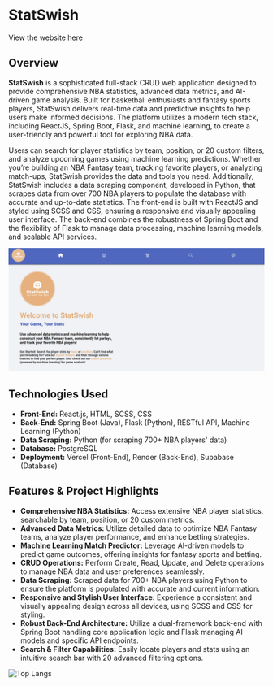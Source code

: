 # StatSwish

View the website [here](https://statswish.vercel.app/)

## Overview

**StatSwish** is a sophisticated full-stack CRUD web application designed to provide comprehensive NBA statistics, advanced data metrics, and AI-driven game analysis. Built for basketball enthusiasts and fantasy sports players, StatSwish delivers real-time data and predictive insights to help users make informed decisions. The platform utilizes a modern tech stack, including ReactJS, Spring Boot, Flask, and machine learning, to create a user-friendly and powerful tool for exploring NBA data.

Users can search for player statistics by team, position, or 20 custom filters, and analyze upcoming games using machine learning predictions. Whether you’re building an NBA Fantasy team, tracking favorite players, or analyzing match-ups, StatSwish provides the data and tools you need. Additionally, StatSwish includes a data scraping component, developed in Python, that scrapes data from over 700 NBA players to populate the database with accurate and up-to-date statistics. The front-end is built with ReactJS and styled using SCSS and CSS, ensuring a responsive and visually appealing user interface. The back-end combines the robustness of Spring Boot and the flexibility of Flask to manage data processing, machine learning models, and scalable API services.

![StatSwish Screenshot](statswishscreenshot.png)

## Technologies Used

* **Front-End:** React.js, HTML, SCSS, CSS
* **Back-End:** Spring Boot (Java), Flask (Python), RESTful API, Machine Learning (Python)
* **Data Scraping:** Python (for scraping 700+ NBA players' data)
* **Database:** PostgreSQL
* **Deployment:** Vercel (Front-End), Render (Back-End), Supabase (Database)

## Features & Project Highlights

* **Comprehensive NBA Statistics:** Access extensive NBA player statistics, searchable by team, position, or 20 custom metrics.
* **Advanced Data Metrics:** Utilize detailed data to optimize NBA Fantasy teams, analyze player performance, and enhance betting strategies.
* **Machine Learning Match Predictor:** Leverage AI-driven models to predict game outcomes, offering insights for fantasy sports and betting.
* **CRUD Operations:** Perform Create, Read, Update, and Delete operations to manage NBA data and user preferences seamlessly.
* **Data Scraping:** Scraped data for 700+ NBA players using Python to ensure the platform is populated with accurate and current information.
* **Responsive and Stylish User Interface:** Experience a consistent and visually appealing design across all devices, using SCSS and CSS for styling.
* **Robust Back-End Architecture:** Utilize a dual-framework back-end with Spring Boot handling core application logic and Flask managing AI models and specific API endpoints.
* **Search & Filter Capabilities:** Easily locate players and stats using an intuitive search bar with 20 advanced filtering options.

![Top Langs](https://github-readme-stats.vercel.app/api/top-langs/?username=AnishK05&size_weight=0&count_weight=1&langs_count=7)
